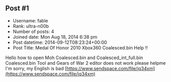 ## Post #1
- Username: fable
- Rank: ultra-n00b
- Number of posts: 4
- Joined date: Mon Aug 18, 2014 6:38 pm
- Post datetime: 2014-09-12T08:23:24+00:00
- Post Title: Medal Of Honor 2010 Xbox360 Coalesced.bin Help !!

Hello how to open Moh Coalesced.bin and  Coalesced_int_full.bin
Coalesced.bin Tool and Gears of War 2 editor does not work please helpme 
I'm sorry, my English is bad 
[https://www.sendspace.com/file/jq34xm](https://www.sendspace.com/file/jq34xm)
